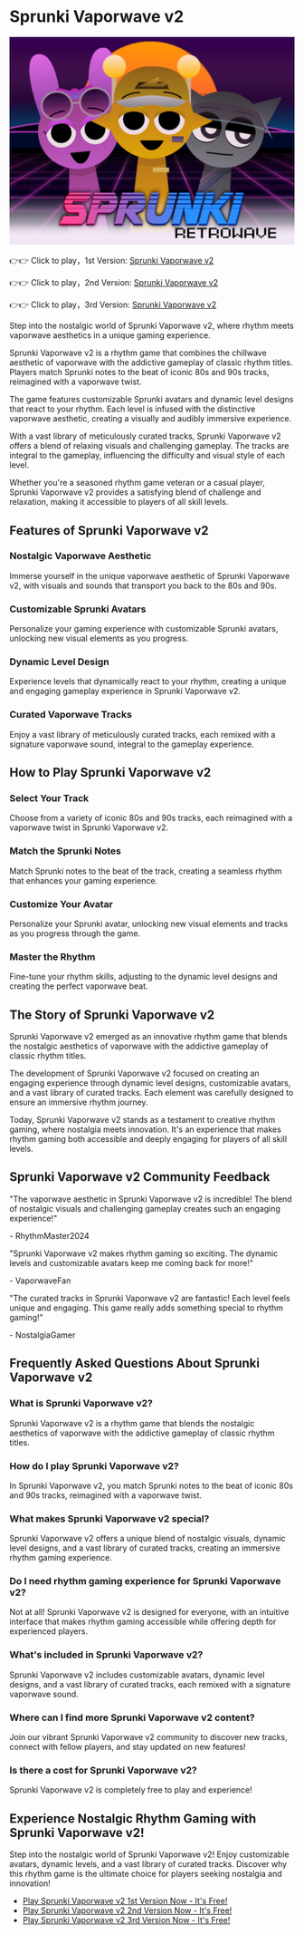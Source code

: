 # Sprunki Vaporwave v2

![Sprunki Vaporwave v2](https://raw.githubusercontent.com/sprunkiscrunkly/sprunki-vaporwave-v2/refs/heads/main/sprunki-vaporwave-v2.png "Sprunki Vaporwave v2")

👉👉 Click to play，1st Version: [Sprunki Vaporwave v2](https://sprunksters.com/sprunki-vaporwave-v2/ "Sprunki Vaporwave v2")

👉👉 Click to play，2nd Version: [Sprunki Vaporwave v2](https://sprunkiscrunkly.com/sprunki-vaporwave-v2/ "Sprunki Vaporwave v2")

👉👉 Click to play，3rd Version: [Sprunki Vaporwave v2](https://sprunkipyramixed.com/sprunki-vaporwave-v2/ "Sprunki Vaporwave v2")

Step into the nostalgic world of Sprunki Vaporwave v2, where rhythm meets vaporwave aesthetics in a unique gaming experience.

Sprunki Vaporwave v2 is a rhythm game that combines the chillwave aesthetic of vaporwave with the addictive gameplay of classic rhythm titles. Players match Sprunki notes to the beat of iconic 80s and 90s tracks, reimagined with a vaporwave twist.

The game features customizable Sprunki avatars and dynamic level designs that react to your rhythm. Each level is infused with the distinctive vaporwave aesthetic, creating a visually and audibly immersive experience.

With a vast library of meticulously curated tracks, Sprunki Vaporwave v2 offers a blend of relaxing visuals and challenging gameplay. The tracks are integral to the gameplay, influencing the difficulty and visual style of each level.

Whether you're a seasoned rhythm game veteran or a casual player, Sprunki Vaporwave v2 provides a satisfying blend of challenge and relaxation, making it accessible to players of all skill levels.

## Features of Sprunki Vaporwave v2

### Nostalgic Vaporwave Aesthetic

Immerse yourself in the unique vaporwave aesthetic of Sprunki Vaporwave v2, with visuals and sounds that transport you back to the 80s and 90s.

### Customizable Sprunki Avatars

Personalize your gaming experience with customizable Sprunki avatars, unlocking new visual elements as you progress.

### Dynamic Level Design

Experience levels that dynamically react to your rhythm, creating a unique and engaging gameplay experience in Sprunki Vaporwave v2.

### Curated Vaporwave Tracks

Enjoy a vast library of meticulously curated tracks, each remixed with a signature vaporwave sound, integral to the gameplay experience.

## How to Play Sprunki Vaporwave v2

### Select Your Track

Choose from a variety of iconic 80s and 90s tracks, each reimagined with a vaporwave twist in Sprunki Vaporwave v2.

### Match the Sprunki Notes

Match Sprunki notes to the beat of the track, creating a seamless rhythm that enhances your gaming experience.

### Customize Your Avatar

Personalize your Sprunki avatar, unlocking new visual elements and tracks as you progress through the game.

### Master the Rhythm

Fine-tune your rhythm skills, adjusting to the dynamic level designs and creating the perfect vaporwave beat.

## The Story of Sprunki Vaporwave v2

Sprunki Vaporwave v2 emerged as an innovative rhythm game that blends the nostalgic aesthetics of vaporwave with the addictive gameplay of classic rhythm titles.

The development of Sprunki Vaporwave v2 focused on creating an engaging experience through dynamic level designs, customizable avatars, and a vast library of curated tracks. Each element was carefully designed to ensure an immersive rhythm journey.

Today, Sprunki Vaporwave v2 stands as a testament to creative rhythm gaming, where nostalgia meets innovation. It's an experience that makes rhythm gaming both accessible and deeply engaging for players of all skill levels.

## Sprunki Vaporwave v2 Community Feedback

"The vaporwave aesthetic in Sprunki Vaporwave v2 is incredible! The blend of nostalgic visuals and challenging gameplay creates such an engaging experience!"

\- RhythmMaster2024

"Sprunki Vaporwave v2 makes rhythm gaming so exciting. The dynamic levels and customizable avatars keep me coming back for more!"

\- VaporwaveFan

"The curated tracks in Sprunki Vaporwave v2 are fantastic! Each level feels unique and engaging. This game really adds something special to rhythm gaming!"

\- NostalgiaGamer

## Frequently Asked Questions About Sprunki Vaporwave v2

### What is Sprunki Vaporwave v2?

Sprunki Vaporwave v2 is a rhythm game that blends the nostalgic aesthetics of vaporwave with the addictive gameplay of classic rhythm titles.

### How do I play Sprunki Vaporwave v2?

In Sprunki Vaporwave v2, you match Sprunki notes to the beat of iconic 80s and 90s tracks, reimagined with a vaporwave twist.

### What makes Sprunki Vaporwave v2 special?

Sprunki Vaporwave v2 offers a unique blend of nostalgic visuals, dynamic level designs, and a vast library of curated tracks, creating an immersive rhythm gaming experience.

### Do I need rhythm gaming experience for Sprunki Vaporwave v2?

Not at all! Sprunki Vaporwave v2 is designed for everyone, with an intuitive interface that makes rhythm gaming accessible while offering depth for experienced players.

### What's included in Sprunki Vaporwave v2?

Sprunki Vaporwave v2 includes customizable avatars, dynamic level designs, and a vast library of curated tracks, each remixed with a signature vaporwave sound.

### Where can I find more Sprunki Vaporwave v2 content?

Join our vibrant Sprunki Vaporwave v2 community to discover new tracks, connect with fellow players, and stay updated on new features!

### Is there a cost for Sprunki Vaporwave v2?

Sprunki Vaporwave v2 is completely free to play and experience!

## Experience Nostalgic Rhythm Gaming with Sprunki Vaporwave v2!

Step into the nostalgic world of Sprunki Vaporwave v2! Enjoy customizable avatars, dynamic levels, and a vast library of curated tracks. Discover why this rhythm game is the ultimate choice for players seeking nostalgia and innovation!

- [Play Sprunki Vaporwave v2 1st Version Now - It's Free!](https://sprunksters.com/sprunki-vaporwave-v2/)
- [Play Sprunki Vaporwave v2 2nd Version Now - It's Free!](https://sprunkiscrunkly.com/sprunki-vaporwave-v2/)
- [Play Sprunki Vaporwave v2 3rd Version Now - It's Free!](https://sprunkipyramixed.com/sprunki-vaporwave-v2/)
